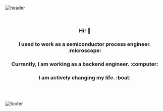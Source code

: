![header](https://capsule-render.vercel.app/api?type=waving&color=99CCFF&height=160&section=header)

<br>

<h3 align="center">
    <strong>Hi! 👋</strong>
</h3>

<h3 align="center">
    <strong>I used to work as a semiconductor process engineer. :microscope:</strong>
</h3>

<h3 align="center">
    <strong>Currently, I am working as a backend engineer. :computer:</strong>
</h3>

<h3 align="center">
    <strong>I am actively changing my life. :boat:</strong>
</h3>

<br>
<br>


<!-- [![Solved.ac
프로필](http://mazassumnida.wtf/api/v2/generate_badge?boj=leehi402)](https://solved.ac/{leehi402})  


<!--
**wonhee77/wonhee77** is a ✨ _special_ ✨ repository because its `README.md` (this file) appears on your GitHub profile.

Here are some ideas to get you started:

- 🔭 I’m currently working on ...
- 🌱 I’m currently learning ...
- 👯 I’m looking to collaborate on ...
- 🤔 I’m looking for help with ...
- 💬 Ask me about ...
- 📫 How to reach me: ...
- 😄 Pronouns: ...
- ⚡ Fun fact: ...

-->
![footer](https://capsule-render.vercel.app/api?type=waving&color=224384&height=140&section=footer)
